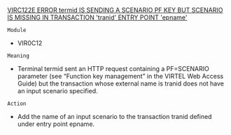 [VIRC122E ERROR termid IS SENDING A SCENARIO PF KEY BUT SCENARIO IS MISSING IN TRANSACTION 'tranid' ENTRY POINT 'epname'](https://virtel.readthedocs.io/en/latest/manuals/virtel/Virtel459MG/messages.html?highlight=VIRC122E#VIRC122E)

`Module`
- VIR0C12

`Meaning`
- Terminal termid sent an HTTP request containing a PF=SCENARIO parameter (see “Function key management” in  the VIRTEL Web Access Guide) but the transaction whose external name is tranid does not have an input scenario specified.

`Action`
- Add the name of an input scenario to the transaction tranid defined under entry point epname.

